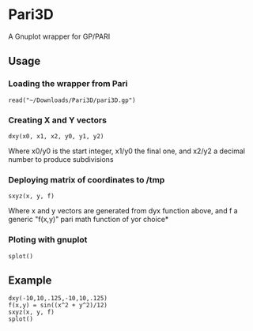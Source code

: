 # Pari3D
A Gnuplot wrapper for GP/PARI

## Usage
### Loading the wrapper from Pari
```
read("~/Downloads/Pari3D/pari3D.gp")
```
### Creating X and Y vectors
```
dxy(x0, x1, x2, y0, y1, y2)
```
Where x0/y0 is the start integer, x1/y0 the final one, and x2/y2 a decimal number to produce subdivisions

### Deploying matrix of coordinates to /tmp
```
sxyz(x, y, f)
```
Where x and y vectors are generated from dyx function above, and f a generic "f(x,y)" pari math function of yor choice*

### Ploting with gnuplot
```
splot()
```
## Example
```
dxy(-10,10,.125,-10,10,.125)
f(x,y) = sin((x^2 + y^2)/12)
sxyz(x, y, f)
splot()
```

